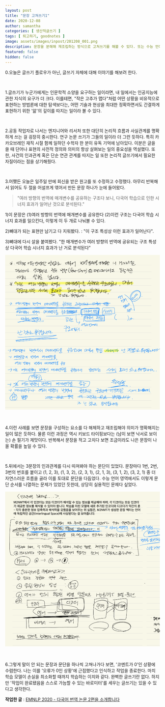 ```yaml
---
layout: post
title: "문장 고쳐쓰기1"
date: 2020-12-08
author: samantha
categories: [ 생산적글쓰기 ]
tags: [ 퇴고하기, goodnotes ]
image: assets/images/inpost/201208_001.png
description: 문장을 분해해 재조립하는 방식으로 고쳐쓰기를 해볼 수 있다. 또는 수능 언어영역 문제처럼 인과관계를 순서대로 따져보기도 큰 도움이 된다.
featured: false
hidden: false
---
```


0.오늘은 글쓰기 플로우가 아닌, 글쓰기 자체에 대해 이야기를 해보려 한다.

<br/>

1.글쓰기가 누군가에게는 인문학적 소양을 요구하는 일이라면, 내 일에서는 인공지능에 관한 지식의 요구가 더 크다. 이를테면, "작은 고추가 맵다"처럼 어떤 상황을 비유적으로 표현하는 방법론에 대한 탐색보다는, 어떤 기술과 현상을 최대한 정확하면서도 간결하게 표현하기 위한 '앎'의 깊이를 따지는 일이라 볼 수 있다.

<br/>

2.공동 작업자로 나서는 엔지니어와 리서처 또한 대단히 논리적 흐름과 사실관계를 명확하게 쓰는 걸 굉장히 중시한다. 연구 논문 쓰기가 그들의 일이라 더 그런 듯하다. 특히 카카오브레인 재직 시절 함께 일하던 수학자 한 분이 유독 기억에 남아있다. 이분은 글을 쓸 때 단어나 표현의 사전적 정의와 의미의 항상 살펴보는 일의 중요성을 역설했다. 또한, 사건의 인과관계 혹은 단순 연관 관계를 따지는 일 또한 논리적 글쓰기에서 필요한 자질이라는 점을 상기해줬다.

<br/>

3.어쨌든 오늘은 일주일 만에 회신을 받은 원고를 또 수정하고 수정했다. 아무리 반복해서 읽어도 두 절을 어설프게 엮어서 만든 문장 하나가 눈에 들어왔다.

> "여러 방향의 번역에 매개변수를 공유하는 구조다 보니, 다국어 학습으로 인한 시너지 효과가 일어난 것으로 분석된다."

1)이 문장은 (1)여러 방향의 번역에 매개변수를 공유한다 (2)이런 구조는 다국어 학습 시너지 효과를 일으킨다, 이렇게 이 두 개로 나눠볼 수 있다.

2)뼈대가 되는 표현만 남기고 다 지워봤다. : "이 구조 특성상 이런 효과가 일어난다".

3)뼈대에 다시 살을 붙여봤다. "한 매개변수가 여러 방향의 번역에 공유되는 구조 특성상 다국어 학습 시너지 효과가 난 거로 분석된다"

![](https://github.com/samantha-writer/blog/blob/master/assets/images/inpost/201208_001.png?raw=true)

<br/>

4.이런 사례를 보면 문장을 구성하는 요소를 다 해체하고 재조립해야 의미가 명확해지는 일이 많은 듯하다. 물론 이런 과정은 역시 키보드 타이핑보다는 (남이 보면 낙서로 보이는) 손 필기가 제맛이다. 반복해서 문장을 적고 고치다 보면 조금이라도 나은 문장이 나올 확률을 높일 수 있다.

<br/>

5.뒤에서는 3문장의 인과관계를 다시 따져봐야 하는 문단이 있었다. 문장마다 1번, 2번, 3번의 번호를 붙이고 (1, 2, 3), (1, 3, 2), (2, 3, 1), (2, 1, 3), (3, 1, 2), (3, 2, 1) 중 더 자연스러운 흐름을 골라 이를 토대로 문단을 다듬었다. 수능 언어 영역에서도 이렇게 문단 순서를 나열하는 문제가 있었던 듯한데, 상당히 실용적인 문제다 싶었다.

![](https://github.com/samantha-writer/blog/blob/master/assets/images/inpost/201208_002.png?raw=true)

<br/>

6.그렇게 말이 안 되는 문장과 문단을 하나씩 고쳐나가다 보면, '코멘트가 0'인 상황에 수렴한다. 나는 이를 '오류가 0인 상황'에 근접했다고 인식하고 작업을 종료한다. 마치 학습 모델이 손실을 최소화할 때까지 학습하는 이치와 같다. 완벽한 글쓰기란 없다. 하지만 '작업이 완료됐음을 스스로 가늠할 수 있는 바로미터'를 세우는 글쓰기는 있을 수 있다고 생각한다.

**작업한 글** : [EMNLP 2020 - 다국어 번역 논문 2편을 소개합니다](https://tech.kakaoenterprise.com/99)

<br/>
